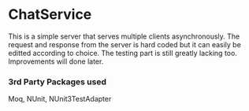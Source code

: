 # ChatService
This is a simple server that serves multiple clients asynchronously. The request and response from the server is hard coded but it can easily be editted according to choice.
The testing part is still greatly lacking too. Improvements will done later.

### 3rd Party Packages used
Moq, NUnit, NUnit3TestAdapter
